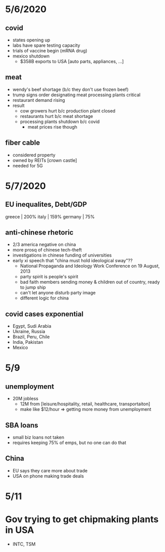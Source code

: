 # 5/6/2020

## covid
- states opening up
- labs have spare testing capacity
- trials of vaccine begin (mRNA drug)
- mexico shutdown
  - $358B exports to USA [auto parts, appliances, ...]

## meat
- wendy's beef shortage (b/c they don't use frozen beef)
- trump signs order designating meat processing plants critical
- restaurant demand rising
- result
  - cow growers hurt b/c production plant closed
  - restaurants hurt b/c meat shortage
  - processing plants shutdown b/c covid
    - meat prices rise though

## fiber cable
- considered property
- owned by REITs [crown castle]
- needed for 5G

# 5/7/2020

## EU inequalites, Debt/GDP
greece  | 200%
italy   | 159%
germany | 75%

## anti-chinese rhetoric
- 2/3 america negative on china
- more prosq of chinese tech-theft
- investigations in chinese funding of universities
- early xi speech that "china must hold ideological sway"??
  - National Propaganda and Ideology Work Conference on 19 August, 2013
  - party spirit is people's spirit
  - bad faith members sending money & children out of country, ready to jump ship
  - can't let anyone disturb party image
  - different logic for china

## covid cases exponential
- Egypt, Sudi Arabia
- Ukraine, Russia
- Brazil, Peru, Chile
- India, Pakistan
- Mexico

# 5/9

## unemployment
- 20M jobless
  - 12M from [leisure/hospitality, retail, healthcare, transportaiton]
  - make like $12/hour => getting more money from unemployment

## SBA loans
- small biz loans not taken
- requires keeping 75% of emps, but no one can do that

## China
- EU says they care more about trade
- USA on phone making trade deals

# 5/11

# Gov trying to get chipmaking plants in USA
- INTC, TSM
